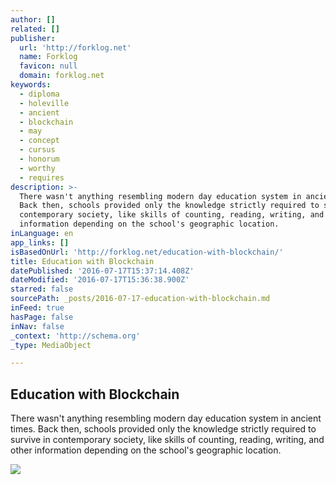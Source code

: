 ```yaml
---
author: []
related: []
publisher:
  url: 'http://forklog.net'
  name: Forklog
  favicon: null
  domain: forklog.net
keywords:
  - diploma
  - holeville
  - ancient
  - blockchain
  - may
  - concept
  - cursus
  - honorum
  - worthy
  - requires
description: >-
  There wasn't anything resembling modern day education system in ancient times.
  Back then, schools provided only the knowledge strictly required to survive in
  contemporary society, like skills of counting, reading, writing, and other
  information depending on the school's geographic location.
inLanguage: en
app_links: []
isBasedOnUrl: 'http://forklog.net/education-with-blockchain/'
title: Education with Blockchain
datePublished: '2016-07-17T15:37:14.408Z'
dateModified: '2016-07-17T15:36:38.900Z'
starred: false
sourcePath: _posts/2016-07-17-education-with-blockchain.md
inFeed: true
hasPage: false
inNav: false
_context: 'http://schema.org'
_type: MediaObject

---
```

<article style=""><h1>Education with Blockchain</h1><p>There wasn't anything resembling modern day education system in ancient times. Back then, schools provided only the knowledge strictly required to survive in contemporary society, like skills of counting, reading, writing, and other information depending on the school's geographic location.</p><img src="http://forklog.net/wp-content/uploads/2016/07/bitcoinscience.png" /></article>